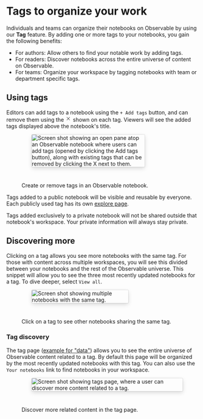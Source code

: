 # Tags to organize your work

Individuals and teams can organize their notebooks on Observable by using our **Tag** feature. By adding one or more tags to your notebooks, you gain the following benefits:

- For authors: Allow others to find your notable work by adding tags.
- For readers: Discover notebooks across the entire universe of content on Observable.
- For teams: Organize your workspace by tagging notebooks with team or department specific tags. 

## Using tags

Editors can add tags to a notebook using the `+ Add tags` button, and can remove them using the <svg width="16" height="16" viewBox="0 0 16 16" fill="none" style="display: inline !important;"><path d="M3.99999 4.00001L7.99999 8.00001M12 12L7.99999 8.00001M7.99999 8.00001L12 4.00001M7.99999 8.00001L4.00001 12" stroke="currentColor" strokeWidth="2"/></svg> shown on each tag. Viewers will see the added tags displayed above the notebook's title. 

<figure>
  <img
    style="border-radius:2px;box-shadow:0 4px 12px rgba(0,0,0,0.15), 0 0 0 1px rgba(0, 0, 0, 0.1);margin-left:27px;margin-bottom:40px;max-width: 70%"
    src="/collaborating/sharing-work/tags/tags-1.png" alt="Screen shot showing an open pane atop an Observable notebook where users can add tags (opened by clicking the Add tags button), along with existing tags that can be removed by clicking the X next to them."
  />
  <figcaption>Create or remove tags in an Observable notebook.</figcaption>
</figure>

Tags added to a public notebook will be visible and reusable by everyone. Each publicly used tag has its own [explore page](https://observablehq.com/tag/data).

Tags added exclusively to a private notebook will not be shared outside that notebook's workspace. Your private information will always stay private.

## Discovering more

Clicking on a tag allows you see more notebooks with the same tag. For those with content across multiple workspaces, you will see this divided between your notebooks and the rest of the Observable universe. This snippet will allow you to see the three most recently updated notebooks for a tag. To dive deeper, select `View all`.

<figure>
  <img
    style="border-radius:2px;box-shadow:0 4px 12px rgba(0,0,0,0.15), 0 0 0 1px rgba(0, 0, 0, 0.1);margin-left:27px;margin-bottom:40px;max-width: 60%"
    src="/collaborating/sharing-work/tags/tags-2.png" alt="Screen shot showing multiple notebooks with the same tag."
  />
  <figcaption>Click on a tag to see other notebooks sharing the same tag.</figcaption>
</figure>

### Tag discovery

The tag page ([example for "data"](https://observablehq.com/tag/data)) allows you to see the entire universe of Observable content related to a tag. By default this page will be organized by the most recently updated notebooks with this tag. You can also use the `Your notebooks` link to find notebooks in your workspace.

<figure>
  <img
    style="border-radius:2px;box-shadow:0 4px 12px rgba(0,0,0,0.15), 0 0 0 1px rgba(0, 0, 0, 0.1);margin-left:27px;margin-bottom:40px;max-width: ${width}"
    src="/collaborating/sharing-work/tags/tags-3.png" alt="Screen shot showing tags page, where a user can discover more content related to a tag."
  />
  <figcaption>Discover more related content in the tag page.</figcaption>
</figure>